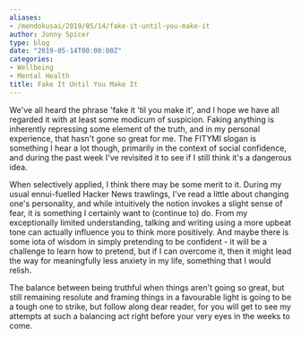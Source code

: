 ```yaml
---
aliases:
- /mendokusai/2019/05/14/fake-it-until-you-make-it
author: Jonny Spicer
type: blog
date: "2019-05-14T00:00:00Z"
categories:
- Wellbeing
- Mental Health
title: Fake It Until You Make It
---
```

We've all heard the phrase 'fake it 'til you make it', and I hope we have all
regarded it with at least some modicum of suspicion. Faking anything is inherently
repressing some element of the truth, and in my personal experience, that hasn't
gone so great for me. The FITYMI slogan is something I hear a lot though, primarily
in the context of social confidence, and during the past week I've revisited it
to see if I still think it's a dangerous idea.

When selectively applied, I think there may be some merit to it. During my usual
ennui-fuelled Hacker News trawlings, I've read a little about changing one's personality,
and while intuitively the notion invokes a slight sense of fear, it is something
I certainly want to (continue to) do. From my exceptionally limited understanding,
talking and writing using a more upbeat tone can actually influence you to
think more positively. And maybe there is some iota of wisdom in simply pretending
to be confident - it will be a challenge to learn how to pretend, but if I can overcome
it, then it might lead the way for meaningfully less anxiety in my life, something
that I would relish.

The balance between being truthful when things aren't going so great, but still
remaining resolute and framing things in a favourable light is going to be a tough
one to strike, but follow along dear reader, for you will get to see my attempts
at such a balancing act right before your very eyes in the weeks to come.
